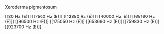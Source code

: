 Xeroderma pigmentosum

[[80 Hz (E)]]
[[7500 Hz (E)]]
[[12850 Hz (E)]]
[[40000 Hz (E)]]
[[65160 Hz (E)]]
[[96500 Hz (E)]]
[[175050 Hz (E)]]
[[653690 Hz (E)]]
[[759830 Hz (E)]]
[[923700 Hz (E)]]